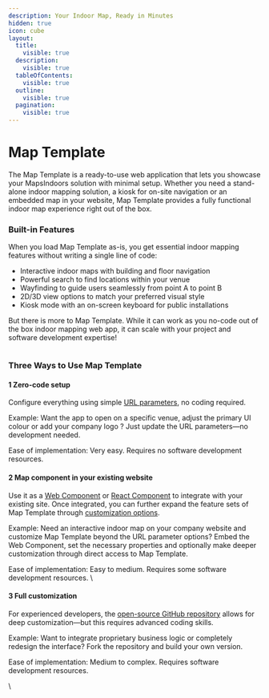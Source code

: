 ```yaml
---
description: Your Indoor Map, Ready in Minutes
hidden: true
icon: cube
layout:
  title:
    visible: true
  description:
    visible: true
  tableOfContents:
    visible: true
  outline:
    visible: true
  pagination:
    visible: true
---
```


# Map Template

The Map Template is a ready-to-use web application that lets you showcase your MapsIndoors solution with minimal setup. Whether you need a stand-alone indoor mapping solution, a kiosk for on-site navigation or an embedded map in your website, Map Template provides a fully functional indoor map experience right out of the box.

### Built-in Features

When you load Map Template as-is, you get essential indoor mapping features without writing a single line of code:

* Interactive indoor maps with building and floor navigation
* Powerful search to find locations within your venue
* Wayfinding to guide users seamlessly from point A to point B
* 2D/3D view options to match your preferred visual style
* Kiosk mode with an on-screen keyboard for public installations

But there is more to Map Template. While it can work as you no-code out of the box indoor mapping web app, it can scale with your project and software development expertise!&#x20;

<figure><img src="https://lh7-rt.googleusercontent.com/docsz/AD_4nXfmsZnjEUXi0rjm2hsxv96LjP4mRPqb2Ri475Dk8Uuf_mWwBn66NyhlNR1bdIiARbPTeP3_aUFrj8-tt1Wgk28ztuoSplV-is_PnvCi3R2L_WFvxaQCUnT-fmKrQ23zvwM3WbmD_g?key=lU4RKwP5a_-6tXr6a6m61hcF" alt=""><figcaption></figcaption></figure>

### Three Ways to Use Map Template

#### 1 Zero-code setup&#x20;

Configure everything using simple [URL parameters](https://docs.mapsindoors.com/products/fast-track-maptemplate/configuration), no coding required.

Example: Want the app to open on a specific venue, adjust the primary UI colour or add your company logo ? Just update the URL parameters—no development needed.&#x20;

Ease of implementation: Very easy. Requires no software development resources.&#x20;



#### 2 Map component in your existing website&#x20;

Use it as a [Web Component](https://docs.mapsindoors.com/products/fast-track-maptemplate/getting-started/web-component) or [React Component](https://docs.mapsindoors.com/products/fast-track-maptemplate/getting-started/react-component) to integrate with your existing site. Once integrated, you can further expand the feature sets of Map Template through [customization options](https://docs.mapsindoors.com/products/fast-track-maptemplate/external-customization-of-the-map-template).&#x20;

Example: Need an interactive indoor map on your company website and customize Map Template beyond the URL parameter options? Embed the Web Component, set the necessary properties and optionally make deeper customization through direct access to Map Template.&#x20;

Ease of implementation: Easy to medium. Requires some software development resources. \


#### 3 Full customization&#x20;

For experienced developers, the [open-source GitHub repository](https://docs.mapsindoors.com/products/fast-track-maptemplate/getting-started) allows for deep customization—but this requires advanced coding skills.

Example: Want to integrate proprietary business logic or completely redesign the interface? Fork the repository and build your own version.

Ease of implementation: Medium to complex. Requires software development resources.&#x20;

\


